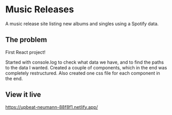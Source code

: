 # Music Releases
A music release site listing new albums and singles using a Spotify data.

## The problem

First React project! 

Started with console.log to check what data we have, and to find the paths to the data I wanted. Created a couple of components, which in the end was completely restructured. Also created one css file for each component in the end.

## View it live

https://upbeat-neumann-88f8f1.netlify.app/

